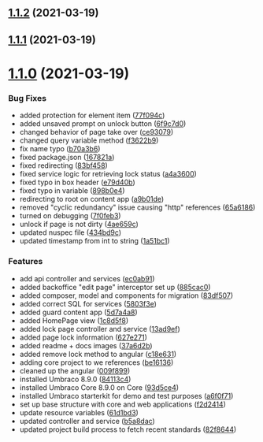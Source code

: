 ## [1.1.2](https://github.com/thecogworks/Cogworks.ContentGuard/compare/1.1.1...1.1.2) (2021-03-19)



## [1.1.1](https://github.com/thecogworks/Cogworks.ContentGuard/compare/1.1.0...1.1.1) (2021-03-19)



# [1.1.0](https://github.com/thecogworks/Cogworks.ContentGuard/compare/f2d2414d9f440a2ef711e1e112f606150fdf1be3...1.1.0) (2021-03-19)


### Bug Fixes

* added protection for element item ([77f094c](https://github.com/thecogworks/Cogworks.ContentGuard/commit/77f094c17c5354d415c7cf35569cb32602e7e389))
* added unsaved prompt on unlock button ([6f9c7d0](https://github.com/thecogworks/Cogworks.ContentGuard/commit/6f9c7d0da4e326021ac9ae0abffc6c37df22077e))
* changed behavior of page take over ([ce93079](https://github.com/thecogworks/Cogworks.ContentGuard/commit/ce9307919a8f5c1e073c2423f8512b4a079a0b42))
* changed query variable method ([f3622b9](https://github.com/thecogworks/Cogworks.ContentGuard/commit/f3622b9c67cbe5d78334ca2448c520ae42ecdb18))
* fix name typo ([b70a3b6](https://github.com/thecogworks/Cogworks.ContentGuard/commit/b70a3b6df6d095de05acb166b739f1bf71946fa1))
* fixed package.json ([167821a](https://github.com/thecogworks/Cogworks.ContentGuard/commit/167821a40852a7b2836b3d31c4386ba1d2249898))
* fixed redirecting ([83bf458](https://github.com/thecogworks/Cogworks.ContentGuard/commit/83bf4585d1c6d4a2d7149430539e0ec15e82ada7))
* fixed service logic for retrieving lock status ([a4a3600](https://github.com/thecogworks/Cogworks.ContentGuard/commit/a4a360044b62b864141825b0164604c12ab0bc49))
* fixed typo in box header ([e79d40b](https://github.com/thecogworks/Cogworks.ContentGuard/commit/e79d40b46e442694d15f9c13ad2cca64d4e120e3))
* fixed typo in variable ([898b0e4](https://github.com/thecogworks/Cogworks.ContentGuard/commit/898b0e4418a0a392ef8e91811259da1f23839e84))
* redirecting to root on content app ([a9b01de](https://github.com/thecogworks/Cogworks.ContentGuard/commit/a9b01deb40b52a3b0b767daa81fe76d2eb12cdb3))
* removed "cyclic redundancy" issue causing "http" references ([65a6186](https://github.com/thecogworks/Cogworks.ContentGuard/commit/65a61861e747c97e0cedb9e85d6755027253b68f))
* turned on debugging ([7f0feb3](https://github.com/thecogworks/Cogworks.ContentGuard/commit/7f0feb35517ff9f23a64417db25e7d2c50d59b36))
* unlock if page is not dirty ([4ae659c](https://github.com/thecogworks/Cogworks.ContentGuard/commit/4ae659c249f08bf540c6dc487bdb6c017fe6999a))
* updated nuspec file ([434bd9c](https://github.com/thecogworks/Cogworks.ContentGuard/commit/434bd9c7d358e6208de3f17b6c6aa1a6ec498fe8))
* updated timestamp from int to string ([1a51bc1](https://github.com/thecogworks/Cogworks.ContentGuard/commit/1a51bc126600d0a54eba89e21f51a7b7030dfa9c))


### Features

* add api controller and services ([ec0ab91](https://github.com/thecogworks/Cogworks.ContentGuard/commit/ec0ab91b26e6fa9e34cb868ec73a1e47a1b8aa98))
* added backoffice "edit page" interceptor set up ([885cac0](https://github.com/thecogworks/Cogworks.ContentGuard/commit/885cac0538cbdb055a40ddddec7af169c1f0e52d))
* added composer, model and components for migration ([83df507](https://github.com/thecogworks/Cogworks.ContentGuard/commit/83df50793d0212c45ae2813ff9f8b0a86399d1a0))
* added correct SQL for services ([5803f3e](https://github.com/thecogworks/Cogworks.ContentGuard/commit/5803f3e54315f24889ae05fd685db42b11ae4201))
* added guard content app ([5d7a4a8](https://github.com/thecogworks/Cogworks.ContentGuard/commit/5d7a4a896f48c9a1bbca7244e7e0f72524bb44a5))
* added HomePage view ([1c8d5f8](https://github.com/thecogworks/Cogworks.ContentGuard/commit/1c8d5f8b0b7f30c5bb961ed9d85f9d3debdbb662))
* added lock page controller and service ([13ad9ef](https://github.com/thecogworks/Cogworks.ContentGuard/commit/13ad9efd46797219d80822091fd2cfdc1b3d394d))
* added page lock information ([627e271](https://github.com/thecogworks/Cogworks.ContentGuard/commit/627e271e317fad4ac9d4db256244da64e9254811))
* added readme + docs images ([37a6d2b](https://github.com/thecogworks/Cogworks.ContentGuard/commit/37a6d2b2b08cd8a8ec21613def785cfa0bb0399b))
* added remove lock method to angular ([c18e631](https://github.com/thecogworks/Cogworks.ContentGuard/commit/c18e6319d64cf257e2857c15fb50d9855fbb5721))
* adding core project to we references ([be16136](https://github.com/thecogworks/Cogworks.ContentGuard/commit/be16136edae7c6007a0022a26b4773b4be03d321))
* cleaned up the angular ([009f899](https://github.com/thecogworks/Cogworks.ContentGuard/commit/009f8990aeaaaeb55559b39f4389e1dc19e1cc02))
* installed Umbraco 8.9.0 ([84113c4](https://github.com/thecogworks/Cogworks.ContentGuard/commit/84113c4f5352406558bd5ddc2d90ae07bbb1077b))
* installed Umbraco Core 8.9.0 on Core ([93d5ce4](https://github.com/thecogworks/Cogworks.ContentGuard/commit/93d5ce4724718134707a8ad5e69b27c7225a10ac))
* installed Umbraco starterkit for demo and test purposes ([a6f0f71](https://github.com/thecogworks/Cogworks.ContentGuard/commit/a6f0f7182d11ce15361c6269467dc890abe2f33d))
* set up base structure with core and web applications ([f2d2414](https://github.com/thecogworks/Cogworks.ContentGuard/commit/f2d2414d9f440a2ef711e1e112f606150fdf1be3))
* update resource variables ([61d1bd3](https://github.com/thecogworks/Cogworks.ContentGuard/commit/61d1bd306f317c435390bf19cfd7f07c945aeb15))
* updated controller and service ([b5a8dac](https://github.com/thecogworks/Cogworks.ContentGuard/commit/b5a8dac541d91a509514b9673fd71bc5bbe04b98))
* updated project build process to fetch recent standards ([82f8644](https://github.com/thecogworks/Cogworks.ContentGuard/commit/82f8644403ab7b0cb1055791da17d244e72ab0ac))



